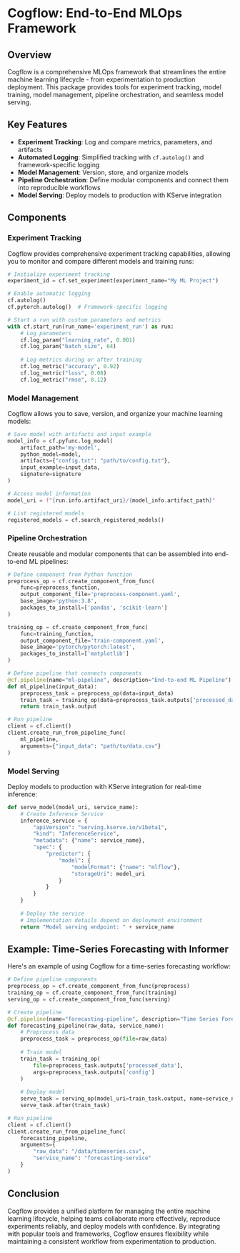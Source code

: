 # Cogflow: End-to-End MLOps Framework

## Overview

Cogflow is a comprehensive MLOps framework that streamlines the entire machine learning lifecycle - from experimentation to production deployment. This package provides tools for experiment tracking, model training, model management, pipeline orchestration, and seamless model serving.

## Key Features

- **Experiment Tracking**: Log and compare metrics, parameters, and artifacts
- **Automated Logging**: Simplified tracking with `cf.autolog()` and framework-specific logging
- **Model Management**: Version, store, and organize models
- **Pipeline Orchestration**: Define modular components and connect them into reproducible workflows
- **Model Serving**: Deploy models to production with KServe integration

## Components

### Experiment Tracking

Cogflow provides comprehensive experiment tracking capabilities, allowing you to monitor and compare different models and training runs:

```python
# Initialize experiment tracking
experiment_id = cf.set_experiment(experiment_name="My ML Project")

# Enable automatic logging
cf.autolog()
cf.pytorch.autolog()  # Framework-specific logging

# Start a run with custom parameters and metrics
with cf.start_run(run_name='experiment_run') as run:
    # Log parameters
    cf.log_param("learning_rate", 0.001)
    cf.log_param("batch_size", 64)
    
    # Log metrics during or after training
    cf.log_metric("accuracy", 0.92)
    cf.log_metric("loss", 0.08)
    cf.log_metric("rmse", 0.12)
```

### Model Management

Cogflow allows you to save, version, and organize your machine learning models:

```python
# Save model with artifacts and input example
model_info = cf.pyfunc.log_model(
    artifact_path='my-model',
    python_model=model,
    artifacts={"config.txt": "path/to/config.txt"},
    input_example=input_data,
    signature=signature
)

# Access model information
model_uri = f"{run.info.artifact_uri}/{model_info.artifact_path}"

# List registered models
registered_models = cf.search_registered_models()
```

### Pipeline Orchestration

Create reusable and modular components that can be assembled into end-to-end ML pipelines:

```python
# Define component from Python function
preprocess_op = cf.create_component_from_func(
    func=preprocess_function,
    output_component_file='preprocess-component.yaml',
    base_image='python:3.8',
    packages_to_install=['pandas', 'scikit-learn']
)

training_op = cf.create_component_from_func(
    func=training_function,
    output_component_file='train-component.yaml',
    base_image='pytorch/pytorch:latest',
    packages_to_install=['matplotlib']
)

# Define pipeline that connects components
@cf.pipeline(name="ml-pipeline", description="End-to-end ML Pipeline")
def ml_pipeline(input_data):
    preprocess_task = preprocess_op(data=input_data)
    train_task = training_op(data=preprocess_task.outputs['processed_data'])
    return train_task.output

# Run pipeline
client = cf.client()
client.create_run_from_pipeline_func(
    ml_pipeline,
    arguments={"input_data": "path/to/data.csv"}
)
```

### Model Serving

Deploy models to production with KServe integration for real-time inference:

```python
def serve_model(model_uri, service_name):
    # Create Inference Service 
    inference_service = {
        "apiVersion": "serving.kserve.io/v1beta1",
        "kind": "InferenceService",
        "metadata": {"name": service_name},
        "spec": {
            "predictor": {
                "model": {
                    "modelFormat": {"name": "mlflow"},
                    "storageUri": model_uri
                }
            }
        }
    }
    
    # Deploy the service
    # Implementation details depend on deployment environment
    return "Model serving endpoint: " + service_name
```

## Example: Time-Series Forecasting with Informer

Here's an example of using Cogflow for a time-series forecasting workflow:

```python
# Define pipeline components
preprocess_op = cf.create_component_from_func(preprocess)
training_op = cf.create_component_from_func(training)
serving_op = cf.create_component_from_func(serving)

# Create pipeline
@cf.pipeline(name="forecasting-pipeline", description="Time Series Forecasting Pipeline")
def forecasting_pipeline(raw_data, service_name):
    # Preprocess data
    preprocess_task = preprocess_op(file=raw_data)
    
    # Train model
    train_task = training_op(
        file=preprocess_task.outputs['processed_data'],
        args=preprocess_task.outputs['config']
    )
    
    # Deploy model
    serve_task = serving_op(model_uri=train_task.output, name=service_name)
    serve_task.after(train_task)

# Run pipeline
client = cf.client()
client.create_run_from_pipeline_func(
    forecasting_pipeline,
    arguments={
        "raw_data": "/data/timeseries.csv",
        "service_name": "forecasting-service"
    }
)
```

## Conclusion

Cogflow provides a unified platform for managing the entire machine learning lifecycle, helping teams collaborate more effectively, reproduce experiments reliably, and deploy models with confidence. By integrating with popular tools and frameworks, Cogflow ensures flexibility while maintaining a consistent workflow from experimentation to production.